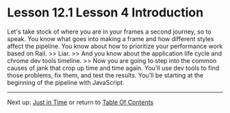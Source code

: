 # Lesson 12.1 Lesson 4 Introduction

Let's take stock of where you are in your frames a second journey, so to speak. You know what goes into making a frame and how different styles affect the pipeline. You know about how to prioritize your performance work based on Rail. >> Liar. >> And you know about the application life cycle and chrome dev tools timeline. >> Now you are going to step into the common causes of jank that crop up time and time again. You'll use dev tools to find those problems, fix them, and test the results. You'll be starting at the beginning of the pipeline with JavaScript.

- - -
Next up: [Just in Time](ND024_Part4_Lesson12_02.md) or return to [Table Of Contents](./ND024_TableOfContents.md)
